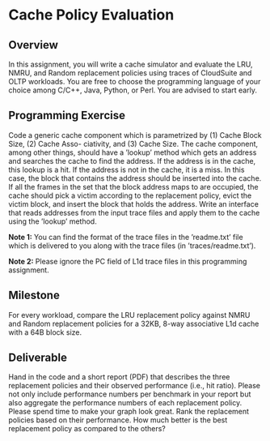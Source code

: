 # Cache Policy Evaluation

## Overview
In this assignment, you will write a cache simulator and evaluate the LRU, NMRU, and Random replacement policies using traces of CloudSuite and OLTP workloads. You are free to choose the programming language of your choice among C/C++, Java, Python, or Perl. You are advised to start early.

## Programming Exercise
Code a generic cache component which is parametrized by (1) Cache Block Size, (2) Cache Asso- ciativity, and (3) Cache Size. The cache component, among other things, should have a ’lookup’ method which gets an address and searches the cache to find the address. If the address is in the cache, this lookup is a hit. If the address is not in the cache, it is a miss. In this case, the block that contains the address should be inserted into the cache. If all the frames in the set that the block address maps to are occupied, the cache should pick a victim according to the replacement policy, evict the victim block, and insert the block that holds the address. Write an interface that reads addresses from the input trace files and apply them to the cache using the ’lookup’ method.

**Note 1:** You can find the format of the trace files in the ’readme.txt’ file which is delivered to you along with the trace files (in ’traces/readme.txt’).

**Note 2:** Please ignore the PC field of L1d trace files in this programming assignment.

## Milestone
For every workload, compare the LRU replacement policy against NMRU and Random replacement policies for a 32KB, 8-way associative L1d cache with a 64B block size.

## Deliverable
Hand in the code and a short report (PDF) that describes the three replacement policies and their observed performance (i.e., hit ratio). Please not only include performance numbers per benchmark in your report but also aggregate the performance numbers of each replacement policy. Please spend time to make your graph look great. Rank the replacement policies based on their performance. How much better is the best replacement policy as compared to the others?
